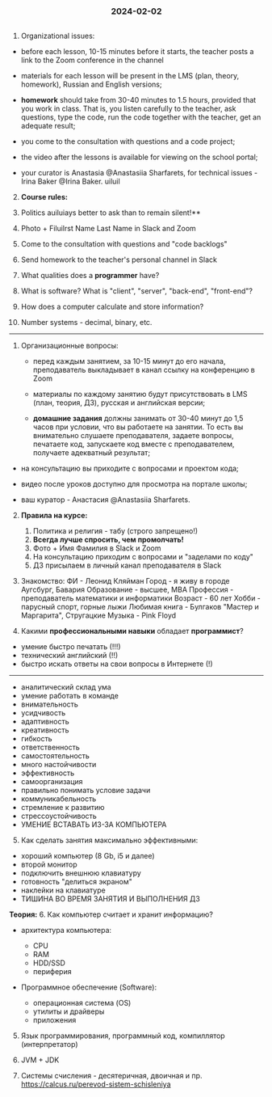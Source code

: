 <h3 style="text-align: center; padding-bottom: 14px">2024-02-02</h3>

1. Organizational issues:

- before each lesson, 10-15 minutes before it starts, the teacher posts a link to the Zoom conference in the channel

- materials for each lesson will be present in the LMS (plan, theory, homework), Russian and English versions;

- **homework** should take from 30-40 minutes to 1.5 hours, provided that you work in class.
  That is, you listen carefully to the teacher, ask questions, type the code,
  run the code together with the teacher, get an adequate result;

- you come to the consultation with questions and a code project;

- the video after the lessons is available for viewing on the school portal;

- your curator is Anastasia @Anastasiia Sharfarets, for technical issues - Irina Baker @Irina Baker.
uiluil
2. **Course rules:**
1. Politics auiluiays better to ask than to remain silent!**
3. Photo + Filuilrst Name Last Name in Slack and Zoom
4. Come to the consultation with questions and "code backlogs"
5. Send homework to the teacher's personal channel in Slack

3. What qualities does a **programmer** have?

4. What is software?
   What is "client", "server", "back-end", "front-end"?

5. How does a computer calculate and store information?

6. Number systems - decimal, binary, etc.

___

1. Организационные вопросы:

    - перед каждым занятием, за 10-15 минут до его начала, преподаватель выкладывает в канал ссылку на
      конференцию в Zoom

    - материалы по каждому занятию будут присутствовать в LMS (план, теория, ДЗ), русская и английская версии;

    - **домашние задания** должны занимать от 30-40 минут до 1,5 часов при условии, что вы работаете на занятии.
      То есть вы внимательно слушаете преподавателя, задаете вопросы, печатаете код,
      запускаете код вместе с преподавателем, получаете адекватный результат;

- на консультацию вы приходите с вопросами и проектом кода;

- видео после уроков доступно для просмотра на портале школы;

- ваш куратор - Анастасия @Anastasiia Sharfarets.

2. **Правила на курсе:**
    1. Политика и религия - табу (строго запрещено!)
    2. **Всегда лучше спросить, чем промолчать!**
    3. Фото + Имя Фамилия в Slack и Zoom
    4. На консультацию приходим с вопросами и "заделами по коду"
    5. ДЗ присылаем в личный канал преподавателя в Slack

3. Знакомство:
ФИ - Леонид Кляйман
Город - я живу в городе Аугсбург, Бавария
Образование - высшее, MBA
Профессия - преподаватель математики и информатики
Возраст - 60 лет
Хобби - парусный спорт, горные лыжи
Любимая книга - Булгаков "Мастер и Маргарита", Стругацкие
Музыка - Pink Floyd

4. Какими **профессиональными навыки** обладает **программист**?
- умение быстро печатать (!!!) 
- технический английский (!!)
- быстро искать ответы на свои вопросы в Интернете (!)
- -------------------------------------------------------
- аналитический склад ума
- умение работать в команде
- внимательность
- усидчивость
- адаптивность
- креативность
- гибкость
- ответственность
- самостоятельность 
- много настойчивости
- эффективность
- самоорганизация
- правильно понимать условие задачи
- коммуникабельность
- стремление к развитию
- стрессоустойчивость 
- УМЕНИЕ ВСТАВАТЬ ИЗ-ЗА КОМПЬЮТЕРА

5. Как сделать занятия максимально эффективными:
- хороший компьютер (8 Gb, i5 и далее)
- второй монитор
- подключить внешнюю клавиатуру
- готовность "делиться экраном"
- наклейки на клавиатуре
- ТИШИНА ВО ВРЕМЯ ЗАНЯТИЯ И ВЫПОЛНЕНИЯ ДЗ

**Теория:**
6. Как компьютер считает и хранит информацию?
- архитектура компьютера:
  - CPU 
  - RAM
  - HDD/SSD
  - периферия

- Программное обеcпечение (Software):
  - операционная система (OS)
  - утилиты и драйверы
  - приложения

5. Язык программирования, программный код, компиллятор (интерпретатор)

6. JVM + JDK 

7. Системы счисления - десятеричная, двоичная и пр.
   https://calcus.ru/perevod-sistem-schisleniya


